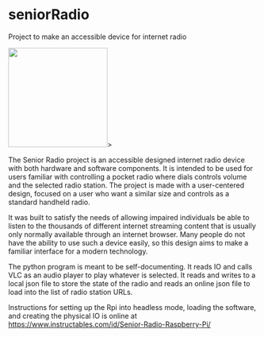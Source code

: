 # seniorRadio
Project to make an accessible device for internet radio

<img src="https://i.imgur.com/R6uO1aB.jpg" width="200px" >>

The Senior Radio project is an accessible designed internet radio device with both hardware and software components. It is intended to be used for users familiar with controlling a pocket radio where dials controls volume and the selected radio station. The project is made with a user-centered design, focused on a user who want a similar size and controls as a standard handheld radio.

It was built to satisfy the needs of allowing impaired individuals be able to listen to the thousands of different internet streaming content that is usually only normally available through an internet browser. Many people do not have the ability to use such a device easily, so this design aims to make a familiar interface for a modern technology.

The python program is meant to be self-documenting. It reads IO and calls VLC as an audio player to play whatever is selected. It reads and writes to a local json file to store the state of the radio and reads an online json file to load into the list of radio station URLs.

Instructions for setting up the Rpi into headless mode, loading the software, and creating the physical IO is online at https://www.instructables.com/id/Senior-Radio-Raspberry-Pi/
